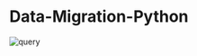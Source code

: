 # Data-Migration-Python


![query](https://user-images.githubusercontent.com/55980747/185581747-7a99cd14-353c-4323-bcaf-c83aff337435.png)
